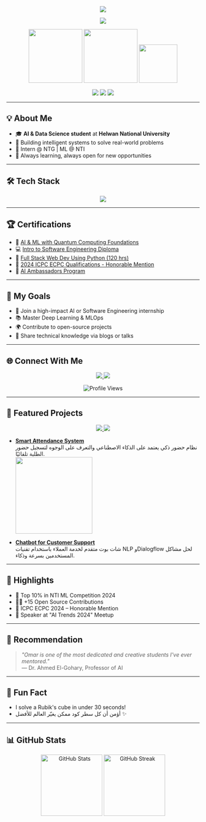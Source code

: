 <p align="center">
  <img src="https://capsule-render.vercel.app/api?type=waving&color=0099ff,6a00ff&height=120&section=header&text=👋%20Hi,%20I'm%20Omar%20Mostafa!&fontSize=38&fontColor=fff"/>
</p>

<p align="center">
  <img src="https://readme-typing-svg.demolab.com/?lines=AI+%26+Data+Science+Student;Full+Stack+Developer;Machine+Learning+Enthusiast;Welcome+to+my+profile!&font=Fira+Code&center=true&width=500&height=45&color=00AEEF&vCenter=true&pause=1000&size=28"/>
</p>

<p align="center">
  <img src="https://media.giphy.com/media/3ohzdIuqJoo8QdKlnW/giphy.gif" width="140" />
  <img src="https://media.giphy.com/media/L1R1tvI9svkIWwpVYr/giphy.gif" width="140" />
  <img src="https://media.giphy.com/media/hpXdHPfFI5wTABdDx9/giphy.gif" width="100" />
</p>

<p align="center">
  <img src="https://img.shields.io/badge/-AI%20%26%20Data%20Science-3c096c?style=for-the-badge" />
  <img src="https://img.shields.io/badge/Full%20Stack%20Developer-0077b6?style=for-the-badge" />
  <img src="https://img.shields.io/badge/Machine%20Learning%20Enthusiast-38b000?style=for-the-badge" />
</p>

---

## 💡 About Me

- 🎓 **AI & Data Science student** at **Helwan National University**  
- 🚀 Building intelligent systems to solve real-world problems  
- 💼 Intern @ NTG | ML @ NTI  
- 🌱 Always learning, always open for new opportunities

---

## 🛠️ Tech Stack

<p align="center">
  <img src="https://skillicons.dev/icons?i=python,java,js,cpp,cs,html,css,react,django,git,postgres,mysql,tensorflow,pandas" />
</p>

---

## 🏆 Certifications

- 🤖 [AI & ML with Quantum Computing Foundations](https://drive.google.com/file/d/1wT5n4JIN58snlKwWsLvZMbFCG5rBtNAI/view?usp=drive_link)
- 💻 [Intro to Software Engineering Diploma](https://drive.google.com/file/d/1CWnQAeGmT3TbHIesjp0KoXJ7GpVv-Nm3/view?usp=drive_link)
- 🐍 [Full Stack Web Dev Using Python (120 hrs)](https://drive.google.com/file/d/1h4PGPLSiXgvbroENKEhczXhfnBNc2O1C/view?usp=drive_link)
- 🏅 [2024 ICPC ECPC Qualifications - Honorable Mention](https://drive.google.com/file/d/1m_prA51PPFql9Z4kCMPpZgFXFge1IEQI/view?usp=drive_link)
- 🤖 [AI Ambassadors Program](https://drive.google.com/file/d/1cS3UP2uONPTEdIL3YmwSjV_Upny4-4eM/view?usp=drive_link)

---

## 🎯 My Goals

- 🚀 Join a high-impact AI or Software Engineering internship  
- 📚 Master Deep Learning & MLOps  
- 🌍 Contribute to open-source projects  
- 🎤 Share technical knowledge via blogs or talks  

---

## 🌐 Connect With Me

<p align="center">
  <a href="https://www.linkedin.com/in/omar-mostafa-abdsttar-b2b72134b" target="_blank">
    <img src="https://img.shields.io/badge/LinkedIn-0A66C2?style=for-the-badge&logo=linkedin&logoColor=white" />
  </a>
  <a href="mailto:omarmostafaabdsttar@gmail.com">
    <img src="https://img.shields.io/badge/Gmail-D14836?style=for-the-badge&logo=gmail&logoColor=white" />
  </a>
</p>

<p align="center">
  <img src="https://komarev.com/ghpvc/?username=OmarMostafa7&color=brightgreen" alt="Profile Views">
</p>


---

## 🚀 Featured Projects

<p align="center">
  <a href="https://github.com/OmarMostafa7/SmartAttendance">
    <img src="https://img.shields.io/badge/Smart%20Attendance%20System-%20AI%20Face%20Recognition%20%7C%20TensorFlow-blueviolet?style=flat-square" />
  </a>
  <a href="https://github.com/OmarMostafa7/ChatbotSupport">
    <img src="https://img.shields.io/badge/Chatbot%20for%20Support-NLP%20%7C%20Dialogflow-brightgreen?style=flat-square" />
  </a>
</p>

- [**Smart Attendance System**](https://github.com/OmarMostafa7/SmartAttendance)  
  نظام حضور ذكي يعتمد على الذكاء الاصطناعي والتعرف على الوجوه لتسجيل حضور الطلبة تلقائيًا.  
  <img src="https://media.giphy.com/media/l0MYt5jPR6QX5pnqM/giphy.gif" width="200"/>

- [**Chatbot for Customer Support**](https://github.com/OmarMostafa7/ChatbotSupport)  
  شات بوت متقدم لخدمة العملاء باستخدام تقنيات NLP وDialogflow لحل مشاكل المستخدمين بسرعة وذكاء.

---

## 🌟 Highlights

- 🏅 Top 10% in NTI ML Competition 2024
- 👨‍💻 +15 Open Source Contributions
- 🚩 ICPC ECPC 2024 – Honorable Mention
- 🎤 Speaker at "AI Trends 2024" Meetup

---

## 💬 Recommendation

> *"Omar is one of the most dedicated and creative students I've ever mentored."*  
> — Dr. Ahmed El-Gohary, Professor of AI

---

## 🎲 Fun Fact

- I solve a Rubik's cube in under 30 seconds!
- أؤمن أن كل سطر كود ممكن يغيّر العالم للأفضل ✨

---

## 📊 GitHub Stats

<p align="center">
  <img src="https://github-readme-stats.vercel.app/api?username=OmarMostafa7&show_icons=true&theme=radical" alt="GitHub Stats" height="160"/>
  <img src="https://github-readme-streak-stats.herokuapp.com/?user=OmarMostafa7&theme=radical" alt="GitHub Streak" height="160"/>
</p>
